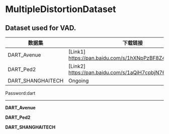 # MultipleDistortionDataset
Dataset used for VAD.
---

| 数据集            | 下载链接                                                   |
|-------------------|---------------------------------------------------------- |
| DART_Avenue       | [Link1] https://pan.baidu.com/s/1hXNpPzBF8Z40YzjSIeBRew   |
| DART_Ped2         | [Link2] https://pan.baidu.com/s/1aQiH7cpbjN76BpdqoBZZiA   |
| DART_SHANGHAITECH | Ongoing                                                   |

Password:dart

---

**DART_Avenue**


**DART_Ped2**


**DART_SHANGHAITECH**
